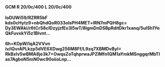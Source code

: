 #### GCM R 20/0c/400 L 20/0c/400
**IoDUWi59/RZRR5bF**<br/>**kds0cHytz9+nbQhdQoR033olsPH4MET+lRN7mPQH8gc=**<br/>**Dy3EWAki/r6tCrS8cIDzyjzfEx3l5wT/8IgmDnDSBpRditDkr1xanq/5uISh1YoQkFuvxkYi5z1BIvnt...**<br/><br/>
**6h+KOpW/IqA2VVvn**<br/>**iv/iQvrAPLkzp5dVE6XDwg256M8Ff/L9zq7XBMDvByI=**<br/>**RkBxlv5wBMA8je3k7+OwqsZoTqhprwaJPZIMfn1QM1aYmkMSnggqrMbTIas7AgboN5mN0wc90oiioLnp...**